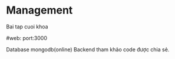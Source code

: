 # Management
Bai tap cuoi khoa

#web: port:3000

Database mongodb(online)
Backend tham khảo code được chia sẻ.
